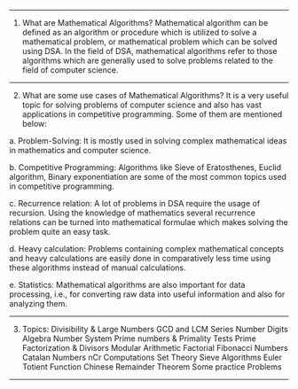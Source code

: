 ----------------------------------------------------------------------------------

1. What are Mathematical Algorithms?
Mathematical algorithm can be defined as an algorithm or procedure which is utilized to solve a mathematical problem, or mathematical problem which can be solved using DSA.
In the field of DSA, mathematical algorithms refer to those algorithms which are generally used to solve problems related to the field of computer science.

----------------------------------------------------------------------------------

2. What are some use cases of Mathematical Algorithms?
It is a very useful topic for solving problems of computer science and also has vast applications in competitive programming. Some of them are mentioned below:

a. Problem-Solving: It is mostly used in solving complex mathematical ideas in mathematics and computer science.

b. Competitive Programming: Algorithms like Sieve of Eratosthenes, Euclid algorithm, Binary exponentiation are some of the most common topics used in competitive programming.

c. Recurrence relation: A lot of problems in DSA require the usage of recursion. Using the knowledge of mathematics several recurrence relations can be turned into mathematical formulae which makes solving the problem quite an easy task.

d. Heavy calculation: Problems containing complex mathematical concepts and heavy calculations are easily done in comparatively less time using these algorithms instead of manual calculations.

e. Statistics: Mathematical algorithms are also important for data processing, i.e., for converting raw data into useful information and also for analyzing them.

----------------------------------------------------------------------------------

3. Topics:
Divisibility & Large Numbers
GCD and LCM
Series
Number Digits
Algebra
Number System
Prime numbers & Primality Tests
Prime Factorization & Divisors
Modular Arithmetic
Factorial
Fibonacci Numbers
Catalan Numbers
nCr Computations
Set Theory
Sieve Algorithms
Euler Totient Function
Chinese Remainder Theorem
Some practice Problems

----------------------------------------------------------------------------------
